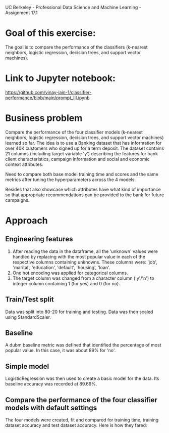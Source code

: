 UC Berkeley - Professional Data Science and Machine Learning - Assignment 17.1

# Goal of this exercise:
The goal is to compare the performance of the classifiers (k-nearest neighbors, logistic regression, decision trees, and support vector machines). 

# Link to Jupyter notebook:
 https://github.com/vinay-jain-1/classifier-performance/blob/main/prompt_III.ipynb

# Business problem
Compare the performance of the four classifier models (k-nearest neighbors, logistic regression, decision trees, and support vector machines) learned so far. The idea is to use a Banking dataset that has information for over 40K customers who signed up for a term deposit. The dataset contains 21 columns (including target variable 'y') describing the features for bank client characteristics, campaign information and social and economic context attributes. 

Need to compare both base model training time and scores and the same metrics after tuning the hyperparameters across the 4 models.

Besides that also showcase which attributes have what kind of importance so that appropriate recommendations can be provided to the bank for future campaigns.

# Approach
## Engineering features
1. After reading the data in the dataframe, all the 'unknown' values were handled by replacing with the most popular value in each of the respective columns containing unknowns. These columns were: 'job', 'marital', 'education', 'default', 'housing', 'loan'.
2. One hot encoding was applied for categorical columns.
3. The target column was changed from a character column ('y'/'n') to integer column containing 1 (for yes) and 0 (for no).

## Train/Test split
Data was split into 80-20 for training and testing. Data was then scaled using StandardScaler. 

## Baseline 
A dubm baseline metric was defined that identified the percentage of most popular value. In this case, it was about 89% for 'no'.

## Simple model
LogisticRegression was then used to create a basic model for the data. Its baseline accuracy was recorded at 89.66%. 

## Compare the performance of the four classifier models with default settings
The four models were created, fit and compared for training time, training dataset accuracy and test dataset accuracy. Here is how they fared:




